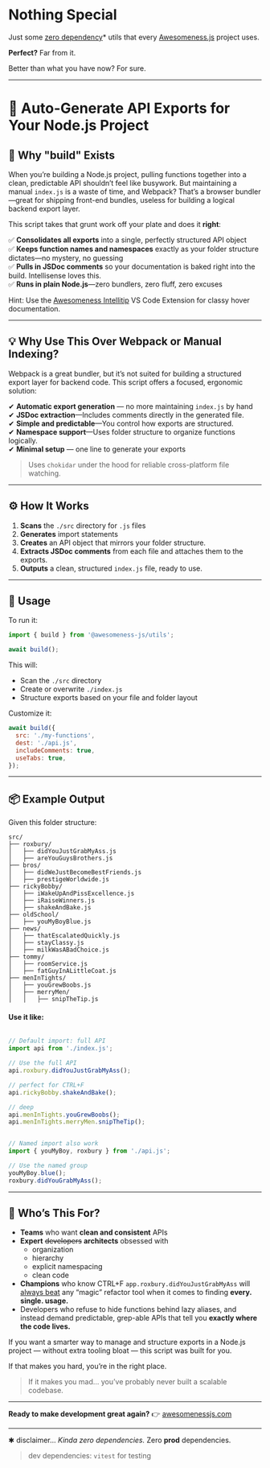 # Nothing Special

Just some <u>zero dependency</u>* utils that every [Awesomeness.js](https://github.com/awesomeness-js) project uses.

**Perfect?** Far from it.

Better than what you have now? For sure.

---

# 🚀 Auto-Generate API Exports for Your Node.js Project  

## 📌 Why "build" Exists  

When you’re building a Node.js project, pulling functions together into a clean, predictable API shouldn’t feel like busywork. But maintaining a manual `index.js` is a waste of time, and Webpack? That’s a browser bundler—great for shipping front-end bundles, useless for building a logical backend export layer.  

This script takes that grunt work off your plate and does it **right**:  

✅ **Consolidates all exports** into a single, perfectly structured API object  
✅ **Keeps function names and namespaces** exactly as your folder structure dictates—no mystery, no guessing  
✅ **Pulls in JSDoc comments** so your documentation is baked right into the build. Intellisense loves this.  
✅ **Runs in plain Node.js**—zero bundlers, zero fluff, zero excuses  


Hint: Use the [Awesomeness Intellitip](https://marketplace.visualstudio.com/items?itemName=awesomeness.awesomeness-intellitip) VS Code Extension for classy hover documentation.


---

## 💡 Why Use This Over Webpack or Manual Indexing?  

Webpack is a great bundler, but it’s not suited for building a structured export layer for backend code. This script offers a focused, ergonomic solution:  

✔ **Automatic export generation** — no more maintaining `index.js` by hand  
✔ **JSDoc extraction**—Includes comments directly in the generated file.  
✔ **Simple and predictable**—You control how exports are structured.  
✔ **Namespace support**—Uses folder structure to organize functions logically.  
✔ **Minimal setup** — one line to generate your exports  


> Uses `chokidar` under the hood for reliable cross-platform file watching.

---

## ⚙️ How It Works  

1. **Scans** the `./src` directory for `.js` files  
2. **Generates** import statements  
3. **Creates** an API object that mirrors your folder structure.  
4. **Extracts JSDoc comments** from each file and attaches them to the exports.  
5. **Outputs** a clean, structured `index.js` file, ready to use.  

---

## 🔧 Usage  

To run it:

```js
import { build } from '@awesomeness-js/utils';

await build();
```

This will:
- Scan the `./src` directory
- Create or overwrite `./index.js`
- Structure exports based on your file and folder layout

Customize it:

```js
await build({
  src: './my-functions',
  dest: './api.js',
  includeComments: true,
  useTabs: true,
});
```

---

## 📦 Example Output  

Given this folder structure:

```
src/
├── roxbury/
│   ├── didYouJustGrabMyAss.js
│   ├── areYouGuysBrothers.js
├── bros/
│   ├── didWeJustBecomeBestFriends.js
│   ├── prestigeWorldwide.js
├── rickyBobby/
│   ├── iWakeUpAndPissExcellence.js
│   ├── iRaiseWinners.js
│   ├── shakeAndBake.js
├── oldSchool/
│   ├── youMyBoyBlue.js
├── news/
│   ├── thatEscalatedQuickly.js
│   ├── stayClassy.js
│   ├── milkWasABadChoice.js
├── tommy/
│   ├── roomService.js
│   ├── fatGuyInALittleCoat.js
├── menInTights/
│   ├── youGrewBoobs.js
│   ├── merryMen/
│   │   ├── snipTheTip.js
```


#### Use it like:

```js

// Default import: full API
import api from './index.js';

// Use the full API
api.roxbury.didYouJustGrabMyAss();

// perfect for CTRL+F
api.rickyBobby.shakeAndBake();

// deep
api.menInTights.youGrewBoobs();
api.menInTights.merryMen.snipTheTip();

```

```js

// Named import also work
import { youMyBoy, roxbury } from './api.js';

// Use the named group
youMyBoy.blue();
roxbury.didYouGrabMyAss();

```

---

## 💪 Who’s This For?  

- **Teams** who want **clean and consistent** APIs  
- **Expert** ~~developers~~ **architects** obsessed with 
  - organization
  - hierarchy
  - explicit namespacing
  - clean code
- **Champions** who know CTRL+F `app.roxbury.didYouJustGrabMyAss` will <u>always beat</u> any “magic” refactor tool when it comes to finding **every. single. usage.**  
- Developers who refuse to hide functions behind lazy aliases, and instead demand predictable, grep-able APIs that tell you **exactly where the code lives.**

If you want a smarter way to manage and structure exports in a Node.js project — without extra tooling bloat — this script was built for you.

If that makes you hard, you’re in the right place. 

> If it makes you mad… you’ve probably never built a scalable codebase.

---

**Ready to make development great again?**
👉 [awesomenessjs.com](https://awesomenessjs.com)

--- 
✱ disclaimer... *Kinda zero dependencies.*
Zero **prod** dependencies.
> dev dependencies:
> `vitest` for testing
